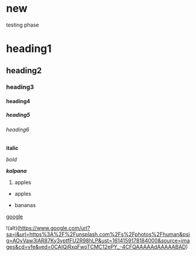 # new
testing phase

# heading1

## heading2

### heading3

#### heading4

##### heading5
###### heading6

**italic**

*bold*

***kalpana***

1. apples

- apples

- bananas

[google](http://google.com/)

!(alt)(https://www.google.com/url?sa=i&url=https%3A%2F%2Funsplash.com%2Fs%2Fphotos%2Fhuman&psig=AOvVaw3lAR87Ky3yptfFU2R98hLP&ust=1614159178184000&source=images&cd=vfe&ved=0CAIQjRxqFwoTCMC12ePY_-4CFQAAAAAdAAAAABAD)
